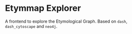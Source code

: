 # Etymmap Explorer

A frontend to explore the Etymological Graph.
Based on `dash`, `dash_cytoscape` and `neo4j`.
